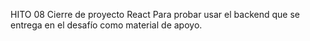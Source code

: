 HITO 08 Cierre de proyecto React 
Para probar usar el backend que se entrega en el desafío como material de apoyo.


